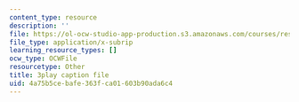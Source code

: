 ```yaml
---
content_type: resource
description: ''
file: https://ol-ocw-studio-app-production.s3.amazonaws.com/courses/res-ll-005-mathematics-of-big-data-and-machine-learning-january-iap-2020/4a75b5cebafe363fca01603b90ada6c4_4StlYd7xKFA.srt
file_type: application/x-subrip
learning_resource_types: []
ocw_type: OCWFile
resourcetype: Other
title: 3play caption file
uid: 4a75b5ce-bafe-363f-ca01-603b90ada6c4
---
```

